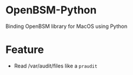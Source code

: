 OpenBSM-Python
==============

Binding OpenBSM library for MacOS using Python


Feature
=======
* Read /var/audit/files like a `praudit`
